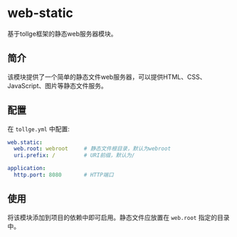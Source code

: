 # web-static

基于tollge框架的静态web服务器模块。

## 简介

该模块提供了一个简单的静态文件web服务器，可以提供HTML、CSS、JavaScript、图片等静态文件服务。

## 配置

在 `tollge.yml` 中配置:

```yaml
web.static:
  web.root: webroot     # 静态文件根目录，默认为webroot
  uri.prefix: /         # URI前缀，默认为/

application:
  http.port: 8080       # HTTP端口
```

## 使用

将该模块添加到项目的依赖中即可启用。静态文件应放置在 `web.root` 指定的目录中。

